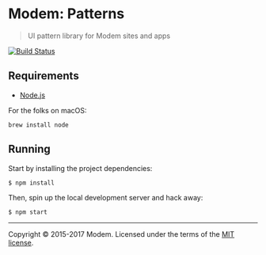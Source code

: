 # Modem: Patterns

> UI pattern library for Modem sites and apps

[![Build Status](https://travis-ci.org/radiomodem/patterns.svg?branch=master)](https://travis-ci.org/radiomodem/patterns)

## Requirements

* [Node.js](https://nodejs.org/en/)

For the folks on macOS:

```console
brew install node
```

## Running

Start by installing the project dependencies:

```console
$ npm install
```

Then, spin up the local development server and hack away:

```console
$ npm start
```

---

Copyright &copy; 2015-2017 Modem. Licensed under the terms of the [MIT license](LICENSE.md).

